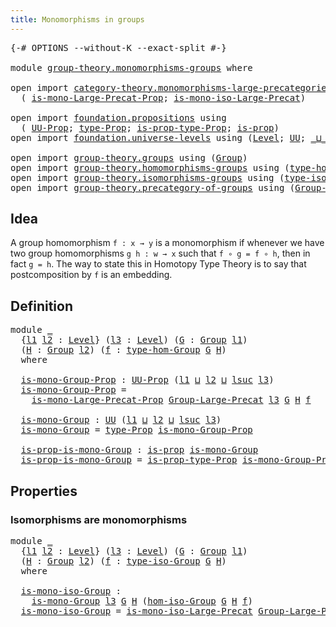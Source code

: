 ```yaml
---
title: Monomorphisms in groups
---
```


<pre class="Agda"><a id="49" class="Symbol">{-#</a> <a id="53" class="Keyword">OPTIONS</a> <a id="61" class="Pragma">--without-K</a> <a id="73" class="Pragma">--exact-split</a> <a id="87" class="Symbol">#-}</a>

<a id="92" class="Keyword">module</a> <a id="99" href="group-theory.monomorphisms-groups.html" class="Module">group-theory.monomorphisms-groups</a> <a id="133" class="Keyword">where</a>

<a id="140" class="Keyword">open</a> <a id="145" class="Keyword">import</a> <a id="152" href="category-theory.monomorphisms-large-precategories.html" class="Module">category-theory.monomorphisms-large-precategories</a> <a id="202" class="Keyword">using</a>
  <a id="210" class="Symbol">(</a> <a id="212" href="category-theory.monomorphisms-large-precategories.html#1442" class="Function">is-mono-Large-Precat-Prop</a><a id="237" class="Symbol">;</a> <a id="239" href="category-theory.monomorphisms-large-precategories.html#2170" class="Function">is-mono-iso-Large-Precat</a><a id="263" class="Symbol">)</a>

<a id="266" class="Keyword">open</a> <a id="271" class="Keyword">import</a> <a id="278" href="foundation.propositions.html" class="Module">foundation.propositions</a> <a id="302" class="Keyword">using</a>
  <a id="310" class="Symbol">(</a> <a id="312" href="foundation-core.propositions.html#1393" class="Function">UU-Prop</a><a id="319" class="Symbol">;</a> <a id="321" href="foundation-core.propositions.html#1495" class="Function">type-Prop</a><a id="330" class="Symbol">;</a> <a id="332" href="foundation-core.propositions.html#1562" class="Function">is-prop-type-Prop</a><a id="349" class="Symbol">;</a> <a id="351" href="foundation-core.propositions.html#1309" class="Function">is-prop</a><a id="358" class="Symbol">)</a>
<a id="360" class="Keyword">open</a> <a id="365" class="Keyword">import</a> <a id="372" href="foundation.universe-levels.html" class="Module">foundation.universe-levels</a> <a id="399" class="Keyword">using</a> <a id="405" class="Symbol">(</a><a id="406" href="Agda.Primitive.html#597" class="Postulate">Level</a><a id="411" class="Symbol">;</a> <a id="413" href="foundation-core.universe-levels.html#235" class="Primitive">UU</a><a id="415" class="Symbol">;</a> <a id="417" href="Agda.Primitive.html#810" class="Primitive Operator">_⊔_</a><a id="420" class="Symbol">;</a> <a id="422" href="Agda.Primitive.html#780" class="Primitive">lsuc</a><a id="426" class="Symbol">)</a>

<a id="429" class="Keyword">open</a> <a id="434" class="Keyword">import</a> <a id="441" href="group-theory.groups.html" class="Module">group-theory.groups</a> <a id="461" class="Keyword">using</a> <a id="467" class="Symbol">(</a><a id="468" href="group-theory.groups.html#2745" class="Function">Group</a><a id="473" class="Symbol">)</a>
<a id="475" class="Keyword">open</a> <a id="480" class="Keyword">import</a> <a id="487" href="group-theory.homomorphisms-groups.html" class="Module">group-theory.homomorphisms-groups</a> <a id="521" class="Keyword">using</a> <a id="527" class="Symbol">(</a><a id="528" href="group-theory.homomorphisms-groups.html#1635" class="Function">type-hom-Group</a><a id="542" class="Symbol">)</a>
<a id="544" class="Keyword">open</a> <a id="549" class="Keyword">import</a> <a id="556" href="group-theory.isomorphisms-groups.html" class="Module">group-theory.isomorphisms-groups</a> <a id="589" class="Keyword">using</a> <a id="595" class="Symbol">(</a><a id="596" href="group-theory.isomorphisms-groups.html#1804" class="Function">type-iso-Group</a><a id="610" class="Symbol">;</a> <a id="612" href="group-theory.isomorphisms-groups.html#1896" class="Function">hom-iso-Group</a><a id="625" class="Symbol">)</a>
<a id="627" class="Keyword">open</a> <a id="632" class="Keyword">import</a> <a id="639" href="group-theory.precategory-of-groups.html" class="Module">group-theory.precategory-of-groups</a> <a id="674" class="Keyword">using</a> <a id="680" class="Symbol">(</a><a id="681" href="group-theory.precategory-of-groups.html#747" class="Function">Group-Large-Precat</a><a id="699" class="Symbol">)</a>
</pre>
## Idea

A group homomorphism `f : x → y` is a monomorphism if whenever we have two group homomorphisms `g h : w → x` such that `f ∘ g = f ∘ h`, then in fact `g = h`. The way to state this in Homotopy Type Theory is to say that postcomposition by `f` is an embedding.

## Definition

<pre class="Agda"><a id="998" class="Keyword">module</a> <a id="1005" href="group-theory.monomorphisms-groups.html#1005" class="Module">_</a>
  <a id="1009" class="Symbol">{</a><a id="1010" href="group-theory.monomorphisms-groups.html#1010" class="Bound">l1</a> <a id="1013" href="group-theory.monomorphisms-groups.html#1013" class="Bound">l2</a> <a id="1016" class="Symbol">:</a> <a id="1018" href="Agda.Primitive.html#597" class="Postulate">Level</a><a id="1023" class="Symbol">}</a> <a id="1025" class="Symbol">(</a><a id="1026" href="group-theory.monomorphisms-groups.html#1026" class="Bound">l3</a> <a id="1029" class="Symbol">:</a> <a id="1031" href="Agda.Primitive.html#597" class="Postulate">Level</a><a id="1036" class="Symbol">)</a> <a id="1038" class="Symbol">(</a><a id="1039" href="group-theory.monomorphisms-groups.html#1039" class="Bound">G</a> <a id="1041" class="Symbol">:</a> <a id="1043" href="group-theory.groups.html#2745" class="Function">Group</a> <a id="1049" href="group-theory.monomorphisms-groups.html#1010" class="Bound">l1</a><a id="1051" class="Symbol">)</a>
  <a id="1055" class="Symbol">(</a><a id="1056" href="group-theory.monomorphisms-groups.html#1056" class="Bound">H</a> <a id="1058" class="Symbol">:</a> <a id="1060" href="group-theory.groups.html#2745" class="Function">Group</a> <a id="1066" href="group-theory.monomorphisms-groups.html#1013" class="Bound">l2</a><a id="1068" class="Symbol">)</a> <a id="1070" class="Symbol">(</a><a id="1071" href="group-theory.monomorphisms-groups.html#1071" class="Bound">f</a> <a id="1073" class="Symbol">:</a> <a id="1075" href="group-theory.homomorphisms-groups.html#1635" class="Function">type-hom-Group</a> <a id="1090" href="group-theory.monomorphisms-groups.html#1039" class="Bound">G</a> <a id="1092" href="group-theory.monomorphisms-groups.html#1056" class="Bound">H</a><a id="1093" class="Symbol">)</a>
  <a id="1097" class="Keyword">where</a>

  <a id="1106" href="group-theory.monomorphisms-groups.html#1106" class="Function">is-mono-Group-Prop</a> <a id="1125" class="Symbol">:</a> <a id="1127" href="foundation-core.propositions.html#1393" class="Function">UU-Prop</a> <a id="1135" class="Symbol">(</a><a id="1136" href="group-theory.monomorphisms-groups.html#1010" class="Bound">l1</a> <a id="1139" href="Agda.Primitive.html#810" class="Primitive Operator">⊔</a> <a id="1141" href="group-theory.monomorphisms-groups.html#1013" class="Bound">l2</a> <a id="1144" href="Agda.Primitive.html#810" class="Primitive Operator">⊔</a> <a id="1146" href="Agda.Primitive.html#780" class="Primitive">lsuc</a> <a id="1151" href="group-theory.monomorphisms-groups.html#1026" class="Bound">l3</a><a id="1153" class="Symbol">)</a>
  <a id="1157" href="group-theory.monomorphisms-groups.html#1106" class="Function">is-mono-Group-Prop</a> <a id="1176" class="Symbol">=</a>
    <a id="1182" href="category-theory.monomorphisms-large-precategories.html#1442" class="Function">is-mono-Large-Precat-Prop</a> <a id="1208" href="group-theory.precategory-of-groups.html#747" class="Function">Group-Large-Precat</a> <a id="1227" href="group-theory.monomorphisms-groups.html#1026" class="Bound">l3</a> <a id="1230" href="group-theory.monomorphisms-groups.html#1039" class="Bound">G</a> <a id="1232" href="group-theory.monomorphisms-groups.html#1056" class="Bound">H</a> <a id="1234" href="group-theory.monomorphisms-groups.html#1071" class="Bound">f</a>

  <a id="1239" href="group-theory.monomorphisms-groups.html#1239" class="Function">is-mono-Group</a> <a id="1253" class="Symbol">:</a> <a id="1255" href="foundation-core.universe-levels.html#235" class="Primitive">UU</a> <a id="1258" class="Symbol">(</a><a id="1259" href="group-theory.monomorphisms-groups.html#1010" class="Bound">l1</a> <a id="1262" href="Agda.Primitive.html#810" class="Primitive Operator">⊔</a> <a id="1264" href="group-theory.monomorphisms-groups.html#1013" class="Bound">l2</a> <a id="1267" href="Agda.Primitive.html#810" class="Primitive Operator">⊔</a> <a id="1269" href="Agda.Primitive.html#780" class="Primitive">lsuc</a> <a id="1274" href="group-theory.monomorphisms-groups.html#1026" class="Bound">l3</a><a id="1276" class="Symbol">)</a>
  <a id="1280" href="group-theory.monomorphisms-groups.html#1239" class="Function">is-mono-Group</a> <a id="1294" class="Symbol">=</a> <a id="1296" href="foundation-core.propositions.html#1495" class="Function">type-Prop</a> <a id="1306" href="group-theory.monomorphisms-groups.html#1106" class="Function">is-mono-Group-Prop</a>

  <a id="1328" href="group-theory.monomorphisms-groups.html#1328" class="Function">is-prop-is-mono-Group</a> <a id="1350" class="Symbol">:</a> <a id="1352" href="foundation-core.propositions.html#1309" class="Function">is-prop</a> <a id="1360" href="group-theory.monomorphisms-groups.html#1239" class="Function">is-mono-Group</a>
  <a id="1376" href="group-theory.monomorphisms-groups.html#1328" class="Function">is-prop-is-mono-Group</a> <a id="1398" class="Symbol">=</a> <a id="1400" href="foundation-core.propositions.html#1562" class="Function">is-prop-type-Prop</a> <a id="1418" href="group-theory.monomorphisms-groups.html#1106" class="Function">is-mono-Group-Prop</a>
</pre>
## Properties

### Isomorphisms are monomorphisms

<pre class="Agda"><a id="1501" class="Keyword">module</a> <a id="1508" href="group-theory.monomorphisms-groups.html#1508" class="Module">_</a>
  <a id="1512" class="Symbol">{</a><a id="1513" href="group-theory.monomorphisms-groups.html#1513" class="Bound">l1</a> <a id="1516" href="group-theory.monomorphisms-groups.html#1516" class="Bound">l2</a> <a id="1519" class="Symbol">:</a> <a id="1521" href="Agda.Primitive.html#597" class="Postulate">Level</a><a id="1526" class="Symbol">}</a> <a id="1528" class="Symbol">(</a><a id="1529" href="group-theory.monomorphisms-groups.html#1529" class="Bound">l3</a> <a id="1532" class="Symbol">:</a> <a id="1534" href="Agda.Primitive.html#597" class="Postulate">Level</a><a id="1539" class="Symbol">)</a> <a id="1541" class="Symbol">(</a><a id="1542" href="group-theory.monomorphisms-groups.html#1542" class="Bound">G</a> <a id="1544" class="Symbol">:</a> <a id="1546" href="group-theory.groups.html#2745" class="Function">Group</a> <a id="1552" href="group-theory.monomorphisms-groups.html#1513" class="Bound">l1</a><a id="1554" class="Symbol">)</a>
  <a id="1558" class="Symbol">(</a><a id="1559" href="group-theory.monomorphisms-groups.html#1559" class="Bound">H</a> <a id="1561" class="Symbol">:</a> <a id="1563" href="group-theory.groups.html#2745" class="Function">Group</a> <a id="1569" href="group-theory.monomorphisms-groups.html#1516" class="Bound">l2</a><a id="1571" class="Symbol">)</a> <a id="1573" class="Symbol">(</a><a id="1574" href="group-theory.monomorphisms-groups.html#1574" class="Bound">f</a> <a id="1576" class="Symbol">:</a> <a id="1578" href="group-theory.isomorphisms-groups.html#1804" class="Function">type-iso-Group</a> <a id="1593" href="group-theory.monomorphisms-groups.html#1542" class="Bound">G</a> <a id="1595" href="group-theory.monomorphisms-groups.html#1559" class="Bound">H</a><a id="1596" class="Symbol">)</a>
  <a id="1600" class="Keyword">where</a>

  <a id="1609" href="group-theory.monomorphisms-groups.html#1609" class="Function">is-mono-iso-Group</a> <a id="1627" class="Symbol">:</a>
    <a id="1633" href="group-theory.monomorphisms-groups.html#1239" class="Function">is-mono-Group</a> <a id="1647" href="group-theory.monomorphisms-groups.html#1529" class="Bound">l3</a> <a id="1650" href="group-theory.monomorphisms-groups.html#1542" class="Bound">G</a> <a id="1652" href="group-theory.monomorphisms-groups.html#1559" class="Bound">H</a> <a id="1654" class="Symbol">(</a><a id="1655" href="group-theory.isomorphisms-groups.html#1896" class="Function">hom-iso-Group</a> <a id="1669" href="group-theory.monomorphisms-groups.html#1542" class="Bound">G</a> <a id="1671" href="group-theory.monomorphisms-groups.html#1559" class="Bound">H</a> <a id="1673" href="group-theory.monomorphisms-groups.html#1574" class="Bound">f</a><a id="1674" class="Symbol">)</a>
  <a id="1678" href="group-theory.monomorphisms-groups.html#1609" class="Function">is-mono-iso-Group</a> <a id="1696" class="Symbol">=</a> <a id="1698" href="category-theory.monomorphisms-large-precategories.html#2170" class="Function">is-mono-iso-Large-Precat</a> <a id="1723" href="group-theory.precategory-of-groups.html#747" class="Function">Group-Large-Precat</a> <a id="1742" href="group-theory.monomorphisms-groups.html#1529" class="Bound">l3</a> <a id="1745" href="group-theory.monomorphisms-groups.html#1542" class="Bound">G</a> <a id="1747" href="group-theory.monomorphisms-groups.html#1559" class="Bound">H</a> <a id="1749" href="group-theory.monomorphisms-groups.html#1574" class="Bound">f</a>
</pre>
